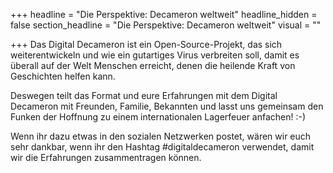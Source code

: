 +++
headline = "Die Perspektive: Decameron weltweit"
headline_hidden = false
section_headline = "Die Perspektive: Decameron weltweit"
visual = ""

+++
Das Digital Decameron ist ein Open-Source-Projekt, das sich weiterentwickeln und wie ein gutartiges Virus verbreiten soll, damit es überall auf der Welt Menschen erreicht, denen die heilende Kraft von Geschichten helfen kann.

Deswegen teilt das Format und eure Erfahrungen mit dem Digital Decameron mit Freunden, Familie, Bekannten und lasst uns gemeinsam den Funken der Hoffnung zu einem internationalen Lagerfeuer anfachen! :-)

Wenn ihr dazu etwas in den sozialen Netzwerken postet, wären wir euch sehr dankbar, wenn ihr den Hashtag #digitaldecameron verwendet, damit wir die Erfahrungen zusammentragen können.